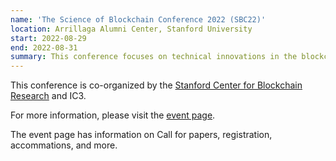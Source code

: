 ```yaml
---
name: 'The Science of Blockchain Conference 2022 (SBC22)'
location: Arrillaga Alumni Center, Stanford University
start: 2022-08-29
end: 2022-08-31
summary: This conference focuses on technical innovations in the blockchain ecosystem, and brings together researchers and practioners working in the space. We are interested in the application of cryptography, decentralized protocols, formal  methods, and empirical analysis, to improving the security and scalability of blockchain deployments. We aim to foster collaboration among practitioners and researchers working on blockchain protocol development, cryptography, distributed systems, secure computing, crypto-economics, and economic risk analysis.
---
```




This conference is co-organized by the <a href="http://cbr.stanford.edu">Stanford Center for Blockchain Research</a> and IC3.

For more information, please visit the <a href="https://cbr.stanford.edu/sbc22">event page</a>. 

The event page has information on Call for papers, registration, accommations, and more. 
